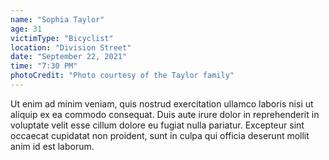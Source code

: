 ```yaml
---
name: "Sophia Taylor"
age: 31
victimType: "Bicyclist"
location: "Division Street"
date: "September 22, 2021"
time: "7:30 PM"
photoCredit: "Photo courtesy of the Taylor family"
---
```


Ut enim ad minim veniam, quis nostrud exercitation ullamco laboris nisi ut aliquip ex ea commodo consequat. Duis aute irure dolor in reprehenderit in voluptate velit esse cillum dolore eu fugiat nulla pariatur. Excepteur sint occaecat cupidatat non proident, sunt in culpa qui officia deserunt mollit anim id est laborum. 